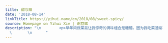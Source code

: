```yaml
---
title: 甜与辣
date: '2018-08-14'
linkTitle: https://yihui.name/cn/2018/08/sweet-spicy/
source: Homepage on Yihui Xie | 谢益辉
description: "\n        <p>早年间做菜最让我惊奇的调味组合是糖醋。因为我吃菜通常不喜甜（仅限于菜），所以我也不太研究放糖的菜。直到一日看见一个偷懒版本的糖醋排骨，试了一下才知道，原来糖醋味这么简单，而且也很好吃。除此之外，我基本只在做红烧肉、红烧鸡块和慢炖牛肉时会用糖，还有香辣虾里有时也稍微放一点糖。</p>\n\n<p>在川菜馆子里吃过很多次辣子鸡，但从来没想过那味道（不是纯辣）是怎么来的，以为有什么特别的秘方。直到去年看了一眼菜谱之后才知道，原来我感觉奇特的味道只是糖而已，就这么简单。辣子鸡麻烦的地方就是要炸两遍，溅油又费时，但炸出来放糖炒炒确实好吃。没想到我最爱的辣与最不爱的甜放一起也是美味。</p>\n\n
  \       \n      "
---
```

